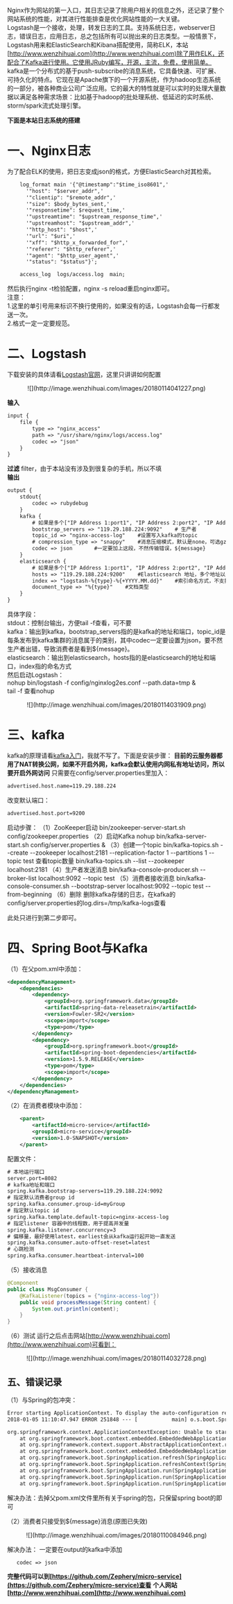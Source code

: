 Nginx作为网站的第一入口，其日志记录了除用户相关的信息之外，还记录了整个网站系统的性能，对其进行性能排查是优化网站性能的一大关键。  
Logstash是一个接收，处理，转发日志的工具。支持系统日志，webserver日志，错误日志，应用日志，总之包括所有可以抛出来的日志类型。一般情景下，Logstash用来和ElasticSearch和Kibana搭配使用，简称ELK，本站[http://www.wenzhihuai.com](http://www.wenzhihuai.com)除了用作ELK，还配合了Kafka进行使用。它使用JRuby编写，开源，主流，免费，使用简单。  
kafka是一个分布式的基于push-subscribe的消息系统，它具备快速、可扩展、可持久化的特点。它现在是Apache旗下的一个开源系统，作为hadoop生态系统的一部分，被各种商业公司广泛应用。它的最大的特性就是可以实时的处理大量数据以满足各种需求场景：比如基于hadoop的批处理系统、低延迟的实时系统、storm/spark流式处理引擎。  

**下面是本站日志系统的搭建**


# 一、Nginx日志
为了配合ELK的使用，把日志变成json的格式，方便ElasticSearch对其检索。
```html
    log_format main '{"@timestamp":"$time_iso8601",'
      '"host": "$server_addr",'
      '"clientip": "$remote_addr",'
      '"size": $body_bytes_sent,'
      '"responsetime": $request_time,'
      '"upstreamtime": "$upstream_response_time",'
      '"upstreamhost": "$upstream_addr",'
      '"http_host": "$host",'
      '"url": "$uri",'
      '"xff": "$http_x_forwarded_for",'
      '"referer": "$http_referer",'
      '"agent": "$http_user_agent",'
      '"status": "$status"}';

    access_log  logs/access.log  main;
```
然后执行nginx -t检验配置，nginx -s reload重启nginx即可。  
注意：  
1.这里的单引号用来标识不换行使用的，如果没有的话，Logstash会每一行都发送一次。  
2.格式一定一定要规范。  

# 二、Logstash
下载安装的具体请看[Logstash官网](https://www.elastic.co/guide/en/logstash/current/installing-logstash.html)，这里只讲讲如何配置
<div align="center">![](http://image.wenzhihuai.com/images/20180114041227.png)</div>


**输入**
```html
input {
    file {
        type => "nginx_access"
        path => "/usr/share/nginx/logs/access.log"
        codec => "json"
    }
}
```
**过滤**
filter，由于本站没有涉及到很复杂的手机，所以不填  
**输出**
```html
output {
    stdout{
        codec => rubydebug
    }
    kafka {
        # 如果是多个["IP Address 1:port1", "IP Address 2:port2", "IP Address 3"]
        bootstrap_servers => "119.29.188.224:9092"    # 生产者
        topic_id => "nginx-access-log"    #设置写入kafka的topic
        # compression_type => "snappy"    #消息压缩模式，默认是none，可选gzip、snappy。
        codec => json       #一定要加上这段，不然传输错误，${message}
    }
    elasticsearch {
        # 如果是多个["IP Address 1:port1", "IP Address 2:port2", "IP Address 3"]
        hosts => "119.29.188.224:9200"    #Elasticsearch 地址，多个地址以逗号分隔。
        index => "logstash-%{type}-%{+YYYY.MM.dd}"    #索引命名方式，不支持大写字母（Logstash除外）
        document_type => "%{type}"    #文档类型
    }
}
```
具体字段：  
stdout：控制台输出，方便tail -f查看，可不要  
kafka：输出到kafka，bootstrap_servers指的是kafka的地址和端口，topic_id是每条发布到kafka集群的消息属于的类别，其中codec一定要设置为json，要不然生产者出错，导致消费者是看到${message}。  
elasticsearch：输出到elasticsearch，hosts指的是elasticsearch的地址和端口，index指的命名方式  
然后启动Logstash：  
nohup bin/logstash -f config/nginxlog2es.conf --path.data=tmp &  
tail -f 查看nohup
<div align="center">![](http://image.wenzhihuai.com/images/20180114031909.png)</div>



# 三、kafka
kafka的原理请看[kafka入门](https://www.cnblogs.com/likehua/p/3999538.html)，我就不写了。下面是安装步骤：
**目前的云服务器都用了NAT转换公网，如果不开启外网，kafka会默认使用内网私有地址访问，所以要开启外网访问**
只需要在config/server.properties里加入：
```html
advertised.host.name=119.29.188.224
```
改变默认端口：
```html
advertised.host.port=9200
```
启动步骤：
（1）ZooKeeper启动
bin/zookeeper-server-start.sh config/zookeeper.properties
（2）启动Kafka
nohup bin/kafka-server-start.sh config/server.properties  &
（3）创建一个topic
bin/kafka-topics.sh --create --zookeeper localhost:2181 --replication-factor 1 --partitions 1 --topic test
查看topic数量
bin/kafka-topics.sh --list --zookeeper localhost:2181
（4）生产者发送消息
bin/kafka-console-producer.sh --broker-list localhost:9092 --topic test
（5）消费者接收消息
bin/kafka-console-consumer.sh --bootstrap-server localhost:9092 --topic test --from-beginning
（6）删除 
删除kafka存储的日志，在kafka的config/server.properties的log.dirs=/tmp/kafka-logs查看

此处只进行到第二步即可。


# 四、Spring Boot与Kafka
（1）在父pom.xml中添加：
```xml
<dependencyManagement>
    <dependencies>
        <dependency>
            <groupId>org.springframework.data</groupId>
            <artifactId>spring-data-releasetrain</artifactId>
            <version>Fowler-SR2</version>
            <scope>import</scope>
            <type>pom</type>
        </dependency>
        <dependency>
            <groupId>org.springframework.boot</groupId>
            <artifactId>spring-boot-dependencies</artifactId>
            <version>1.5.9.RELEASE</version>
            <type>pom</type>
            <scope>import</scope>
        </dependency>
    </dependencies>
</dependencyManagement>
```

（2）在消费者模块中添加：
```xml
    <parent>
        <artifactId>micro-service</artifactId>
        <groupId>micro-service</groupId>
        <version>1.0-SNAPSHOT</version>
    </parent>
```
配置文件：
```html
# 本地运行端口
server.port=8082
# kafka地址和端口
spring.kafka.bootstrap-servers=119.29.188.224:9092
# 指定默认消费者group id
spring.kafka.consumer.group-id=myGroup
# 指定默认topic id
spring.kafka.template.default-topic=nginx-access-log
# 指定listener 容器中的线程数，用于提高并发量
spring.kafka.listener.concurrency=3
# 偏移量，最好使用latest，earliest会从kafka运行起开始一直发送
spring.kafka.consumer.auto-offset-reset=latest
# 心跳检测
spring.kafka.consumer.heartbeat-interval=100
```
（5）接收消息
```java
@Component
public class MsgConsumer {
    @KafkaListener(topics = {"nginx-access-log"})
    public void processMessage(String content) {
        System.out.println(content);
    }
}
```

（6）测试
运行之后点击网站[http://www.wenzhihuai.com](http://www.wenzhihuai.com)可看到：
<div align="center">![](http://image.wenzhihuai.com/images/20180114032728.png)</div>


## 五、错误记录
（1）与Spring的包冲突：
```html
Error starting ApplicationContext. To display the auto-configuration report re-run your application with 'debug' enabled.
2018-01-05 11:10:47.947 ERROR 251848 --- [           main] o.s.boot.SpringApplication               : Application startup failed

org.springframework.context.ApplicationContextException: Unable to start embedded container; nested exception is org.springframework.boot.context.embedded.EmbeddedServletContainerException: Unable to start embedded Tomcat
	at org.springframework.boot.context.embedded.EmbeddedWebApplicationContext.onRefresh(EmbeddedWebApplicationContext.java:137) ~[spring-boot-1.5.9.RELEASE.jar:1.5.9.RELEASE]
	at org.springframework.context.support.AbstractApplicationContext.refresh(AbstractApplicationContext.java:537) ~[spring-context-4.3.11.RELEASE.jar:4.3.11.RELEASE]
	at org.springframework.boot.context.embedded.EmbeddedWebApplicationContext.refresh(EmbeddedWebApplicationContext.java:122) ~[spring-boot-1.5.9.RELEASE.jar:1.5.9.RELEASE]
	at org.springframework.boot.SpringApplication.refresh(SpringApplication.java:693) [spring-boot-1.5.9.RELEASE.jar:1.5.9.RELEASE]
	at org.springframework.boot.SpringApplication.refreshContext(SpringApplication.java:360) [spring-boot-1.5.9.RELEASE.jar:1.5.9.RELEASE]
	at org.springframework.boot.SpringApplication.run(SpringApplication.java:303) [spring-boot-1.5.9.RELEASE.jar:1.5.9.RELEASE]
	at org.springframework.boot.SpringApplication.run(SpringApplication.java:1118) [spring-boot-1.5.9.RELEASE.jar:1.5.9.RELEASE]
	at org.springframework.boot.SpringApplication.run(SpringApplication.java:1107) [spring-boot-1.5.9.RELEASE.jar:1.5.9.RELEASE]
```
解决办法：去掉父pom.xml文件里所有关于spring的包，只保留spring boot的即可

（2）消费者只接受到${message}消息(原图已失效)
<div align="center">![](http://image.wenzhihuai.com/images/20180110084946.png)</div>

解决办法：
一定要在output的kafka中添加
```html
   codec => json
```


**完整代码可以到[https://github.com/Zephery/micro-service](https://github.com/Zephery/micro-service)查看**
**个人网站[http://www.wenzhihuai.com](http://www.wenzhihuai.com)**
